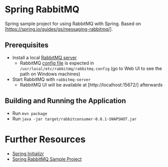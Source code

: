 Spring RabbitMQ
===============

Spring sample project for using RabbitMQ with Spring. Based on [https://spring.io/guides/gs/messaging-rabbitmq/].



Prerequisites
-------------

* Install a local [RabbitMQ server](https://www.rabbitmq.com/install-standalone-mac.html)
  * RabbitMQ [config file](https://www.rabbitmq.com/configure.html) is expected in `/usr/local/etc/rabbitmq/rabbitmq.config` (go to Web UI to see the path on Windows machines)
* Start RabbitMQ with `rabbitmq-server`
  * RabbitMQ UI will be available at [http://localhost:15672/] afterwards



Building and Running the Application
------------------------------------

* Run `mvn package`
* Run `java -jar target/rabbitconsumer-0.0.1-SNAPSHOT.jar`



Further Resources
=================

* [Spring Initializr](https://start.spring.io/)
* [Spring RabbitMQ Sample Project](https://spring.io/guides/gs/messaging-rabbitmq/)
